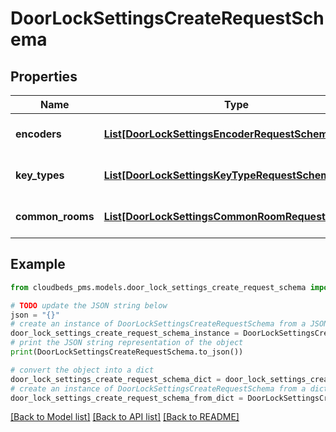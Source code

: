 # DoorLockSettingsCreateRequestSchema


## Properties

Name | Type | Description | Notes
------------ | ------------- | ------------- | -------------
**encoders** | [**List[DoorLockSettingsEncoderRequestSchema]**](DoorLockSettingsEncoderRequestSchema.md) | List of supported encoders. | [default to []]
**key_types** | [**List[DoorLockSettingsKeyTypeRequestSchema]**](DoorLockSettingsKeyTypeRequestSchema.md) | List of supported key types. | [default to []]
**common_rooms** | [**List[DoorLockSettingsCommonRoomRequestSchema]**](DoorLockSettingsCommonRoomRequestSchema.md) | List of common rooms. | [default to []]

## Example

```python
from cloudbeds_pms.models.door_lock_settings_create_request_schema import DoorLockSettingsCreateRequestSchema

# TODO update the JSON string below
json = "{}"
# create an instance of DoorLockSettingsCreateRequestSchema from a JSON string
door_lock_settings_create_request_schema_instance = DoorLockSettingsCreateRequestSchema.from_json(json)
# print the JSON string representation of the object
print(DoorLockSettingsCreateRequestSchema.to_json())

# convert the object into a dict
door_lock_settings_create_request_schema_dict = door_lock_settings_create_request_schema_instance.to_dict()
# create an instance of DoorLockSettingsCreateRequestSchema from a dict
door_lock_settings_create_request_schema_from_dict = DoorLockSettingsCreateRequestSchema.from_dict(door_lock_settings_create_request_schema_dict)
```
[[Back to Model list]](../README.md#documentation-for-models) [[Back to API list]](../README.md#documentation-for-api-endpoints) [[Back to README]](../README.md)


